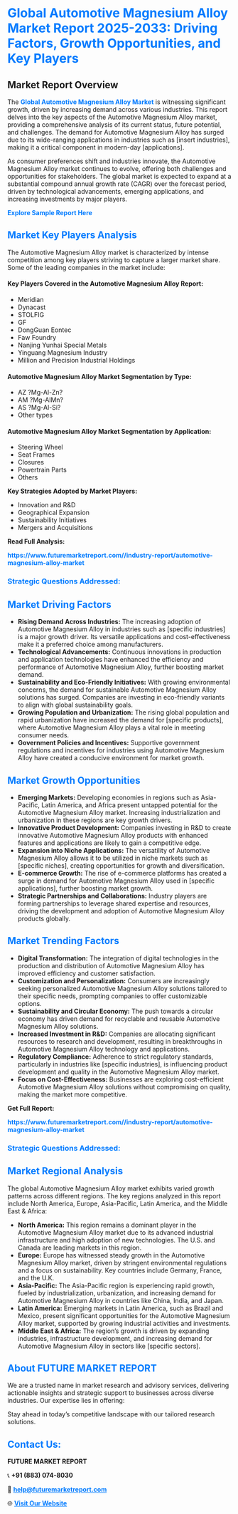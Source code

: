 <h1 style="color: #007BFF;">Global Automotive Magnesium Alloy Market Report 2025-2033: Driving Factors, Growth Opportunities, and Key Players</h1>

<section id="overview">
<h2>Market Report Overview</h2>
<p>The <a href="https://www.futuremarketreport.com//industry-report/automotive-magnesium-alloy-market" style="color: #007BFF; text-decoration: none;"><strong>Global Automotive Magnesium Alloy Market</strong></a> is witnessing significant growth, driven by increasing demand across various industries. This report delves into the key aspects of the Automotive Magnesium Alloy market, providing a comprehensive analysis of its current status, future potential, and challenges. The demand for Automotive Magnesium Alloy has surged due to its wide-ranging applications in industries such as [insert industries], making it a critical component in modern-day [applications].</p>
<p>As consumer preferences shift and industries innovate, the Automotive Magnesium Alloy market continues to evolve, offering both challenges and opportunities for stakeholders. The global market is expected to expand at a substantial compound annual growth rate (CAGR) over the forecast period, driven by technological advancements, emerging applications, and increasing investments by major players.</p>
</section>

<section id="overview">
<p><a href="https://www.futuremarketreport.com//request-sample/reportId=62473" style="color: #007BFF; text-decoration: none;"><strong>Explore Sample Report Here</strong></a></p>
</section>

<section id="key-players">
<h2 style="color: #007BFF;">Market Key Players Analysis</h2>
<p>The Automotive Magnesium Alloy market is characterized by intense competition among key players striving to capture a larger market share. Some of the leading companies in the market include:</p>
<h4>Key Players Covered in the Automotive Magnesium Alloy Report:</h4>
<ul><li>Meridian</li><li>Dynacast</li><li>STOLFIG</li><li>GF</li><li>DongGuan Eontec</li><li>Faw Foundry</li><li>Nanjing Yunhai Special Metals</li><li>Yinguang Magnesium Industry</li><li>Million and Precision Industrial Holdings</li></ul>
<h4>Automotive Magnesium Alloy Market Segmentation by Type:</h4>
<ul><li>AZ ?Mg-Al-Zn?</li><li>AM ?Mg-AlMn?</li><li>AS ?Mg-Al-Si?</li><li>Other types</li></ul>

<h4>Automotive Magnesium Alloy Market Segmentation by Application:</h4>
<ul><li>Steering Wheel</li><li>Seat Frames</li><li>Closures</li><li>Powertrain Parts</li><li>Others</li></ul>
<p><strong>Key Strategies Adopted by Market Players:</strong></p>
<ul>
<li>Innovation and R&D</li>
<li>Geographical Expansion</li>
<li>Sustainability Initiatives</li>
<li>Mergers and Acquisitions</li>
</ul>
</section>

<section>
<p><strong>Read Full Analysis: </strong></p><a href="https://www.futuremarketreport.com//industry-report/automotive-magnesium-alloy-market" style="color: #007BFF; text-decoration: none;"><strong>https://www.futuremarketreport.com//industry-report/automotive-magnesium-alloy-market</strong></a>
<h3 style="color: #007BFF;">Strategic Questions Addressed:</h3>
</section>

<section id="driving-factors">
<h2 style="color: #007BFF;">Market Driving Factors</h2>
<ul>
<li><strong>Rising Demand Across Industries:</strong> The increasing adoption of Automotive Magnesium Alloy in industries such as [specific industries] is a major growth driver. Its versatile applications and cost-effectiveness make it a preferred choice among manufacturers.</li>
<li><strong>Technological Advancements:</strong> Continuous innovations in production and application technologies have enhanced the efficiency and performance of Automotive Magnesium Alloy, further boosting market demand.</li>
<li><strong>Sustainability and Eco-Friendly Initiatives:</strong> With growing environmental concerns, the demand for sustainable Automotive Magnesium Alloy solutions has surged. Companies are investing in eco-friendly variants to align with global sustainability goals.</li>
<li><strong>Growing Population and Urbanization:</strong> The rising global population and rapid urbanization have increased the demand for [specific products], where Automotive Magnesium Alloy plays a vital role in meeting consumer needs.</li>
<li><strong>Government Policies and Incentives:</strong> Supportive government regulations and incentives for industries using Automotive Magnesium Alloy have created a conducive environment for market growth.</li>
</ul>
</section>

<section id="growth-opportunities">
<h2 style="color: #007BFF;">Market Growth Opportunities</h2>
<ul>
<li><strong>Emerging Markets:</strong> Developing economies in regions such as Asia-Pacific, Latin America, and Africa present untapped potential for the Automotive Magnesium Alloy market. Increasing industrialization and urbanization in these regions are key growth drivers.</li>
<li><strong>Innovative Product Development:</strong> Companies investing in R&D to create innovative Automotive Magnesium Alloy products with enhanced features and applications are likely to gain a competitive edge.</li>
<li><strong>Expansion into Niche Applications:</strong> The versatility of Automotive Magnesium Alloy allows it to be utilized in niche markets such as [specific niches], creating opportunities for growth and diversification.</li>
<li><strong>E-commerce Growth:</strong> The rise of e-commerce platforms has created a surge in demand for Automotive Magnesium Alloy used in [specific applications], further boosting market growth.</li>
<li><strong>Strategic Partnerships and Collaborations:</strong> Industry players are forming partnerships to leverage shared expertise and resources, driving the development and adoption of Automotive Magnesium Alloy products globally.</li>
</ul>
</section>

<section id="trending-factors">
<h2 style="color: #007BFF;">Market Trending Factors</h2>
<ul>
<li><strong>Digital Transformation:</strong> The integration of digital technologies in the production and distribution of Automotive Magnesium Alloy has improved efficiency and customer satisfaction.</li>
<li><strong>Customization and Personalization:</strong> Consumers are increasingly seeking personalized Automotive Magnesium Alloy solutions tailored to their specific needs, prompting companies to offer customizable options.</li>
<li><strong>Sustainability and Circular Economy:</strong> The push towards a circular economy has driven demand for recyclable and reusable Automotive Magnesium Alloy solutions.</li>
<li><strong>Increased Investment in R&D:</strong> Companies are allocating significant resources to research and development, resulting in breakthroughs in Automotive Magnesium Alloy technology and applications.</li>
<li><strong>Regulatory Compliance:</strong> Adherence to strict regulatory standards, particularly in industries like [specific industries], is influencing product development and quality in the Automotive Magnesium Alloy market.</li>
<li><strong>Focus on Cost-Effectiveness:</strong> Businesses are exploring cost-efficient Automotive Magnesium Alloy solutions without compromising on quality, making the market more competitive.</li>
</ul>
</section>

<section>
<p><strong>Get Full Report: </strong></p><a href="https://www.futuremarketreport.com//industry-report/automotive-magnesium-alloy-market" style="color: #007BFF; text-decoration: none;"><strong>https://www.futuremarketreport.com//industry-report/automotive-magnesium-alloy-market</strong></a>
<h3 style="color: #007BFF;">Strategic Questions Addressed:</h3>
</section>


<section id="regional-analysis">
<h2 style="color: #007BFF;">Market Regional Analysis</h2>
<p>The global Automotive Magnesium Alloy market exhibits varied growth patterns across different regions. The key regions analyzed in this report include North America, Europe, Asia-Pacific, Latin America, and the Middle East & Africa:</p>
<ul>
<li><strong>North America:</strong> This region remains a dominant player in the Automotive Magnesium Alloy market due to its advanced industrial infrastructure and high adoption of new technologies. The U.S. and Canada are leading markets in this region.</li>
<li><strong>Europe:</strong> Europe has witnessed steady growth in the Automotive Magnesium Alloy market, driven by stringent environmental regulations and a focus on sustainability. Key countries include Germany, France, and the U.K.</li>
<li><strong>Asia-Pacific:</strong> The Asia-Pacific region is experiencing rapid growth, fueled by industrialization, urbanization, and increasing demand for Automotive Magnesium Alloy in countries like China, India, and Japan.</li>
<li><strong>Latin America:</strong> Emerging markets in Latin America, such as Brazil and Mexico, present significant opportunities for the Automotive Magnesium Alloy market, supported by growing industrial activities and investments.</li>
<li><strong>Middle East & Africa:</strong> The region’s growth is driven by expanding industries, infrastructure development, and increasing demand for Automotive Magnesium Alloy in sectors like [specific sectors].</li>
</ul>
</section>

<footer>
<h2 style="color: #007BFF;">About FUTURE MARKET REPORT</h2>
<p>We are a trusted name in market research and advisory services, delivering actionable insights and strategic support to businesses across diverse industries. Our expertise lies in offering:</p>

<p>Stay ahead in today’s competitive landscape with our tailored research solutions.</p>

<h2 style="color: #007BFF;">Contact Us:</h2>
<p><strong>FUTURE MARKET REPORT</strong></p>
<p>📞 <strong>+91 (883) 074-8030</strong></p>
<p>📧 <strong><a href="mailto:help@futuremarketreport.com" style="color: #007BFF;">help@futuremarketreport.com</a></strong></p>
<p>🌐 <strong><a href="https://www.futuremarketreport.com/" style="color: #007BFF;">Visit Our Website</a></strong></p>
</footer>